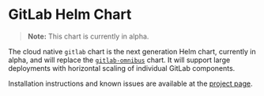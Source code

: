 # GitLab Helm Chart
> **Note:** This chart is currently in alpha.

The cloud native `gitlab` chart is the next generation Helm chart, currently in alpha, and will replace the [`gitlab-omnibus`](gitlab_omnibus.md) chart. It will support large deployments with horizontal scaling of individual GitLab components.

Installation instructions and known issues are available at the [project page](https://gitlab.com/charts/helm.gitlab.io/).